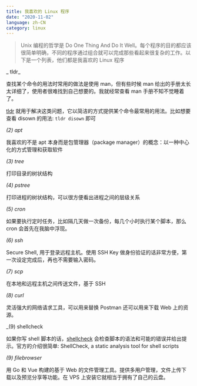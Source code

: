 ```yaml
---
title: 我喜欢的 Linux 程序
date: "2020-11-02"
language: zh-CN
category: linux
---
```


> Unix 编程的哲学是 Do One Thing And Do It Well。每个程序的目的都应该很简单明确，不同的程序通过组合就可以完成那些看起来很复杂的工作。以下是一个列表，他们都是我喜欢的 Linux 程序

_ tldr_

查找某个命令的用法时常用的做法是使用 man，但有些时候 man 给出的手册太长太详细了，使用者很难找到自己想要的。我就经常查看 man 手册不知不觉睡着了。

[tldr](https://github.com/tldr-pages/tldr) 就用于解决这类问题，它以简洁的方式提供某个命令最常用的用法。比如想要查看 disown 的用法: `tldr disown` 即可

_(2) apt_

我喜欢的不是 apt 本身而是包管理器（package manager）的概念：以一种中心化的方式管理和获取软件

_(3) tree_

打印目录的树状结构

_(4) pstree_

打印进程的树状结构，可以很方便看出进程之间的层级关系

_(5) cron_

如果要执行定时任务，比如隔几天做一次备份，每几个小时执行某个脚本，那么 cron 会首先在我脑中浮现。

_(6) ssh_

Secure Shell, 用于登录远程主机。使用 SSH Key 做身份验证的话非常方便，第一次设定完成后，再也不需要输入密码。

_(7) scp_

在本地和远程主机之间传送文件，基于 SSH

_(8) curl_

灵活强大的网络请求工具，可以用来替换 Postman 还可以用来下载 Web 上的资源。

\_(9) shellcheck

如果你写 shell 脚本的话，[shellcheck](https://github.com/koalaman/shellcheck) 会检查脚本的语法和可能的错误并给出提示。官方的介绍很简单: ShellCheck, a static analysis tool for shell scripts

_(9) filebrowser_

用 Go 和 Vue 构建的基于 Web 的文件管理工具。提供多用户管理，文件上传下载以及预览分享等功能。在 VPS 上安装它就相当于拥有了自己的云盘。
